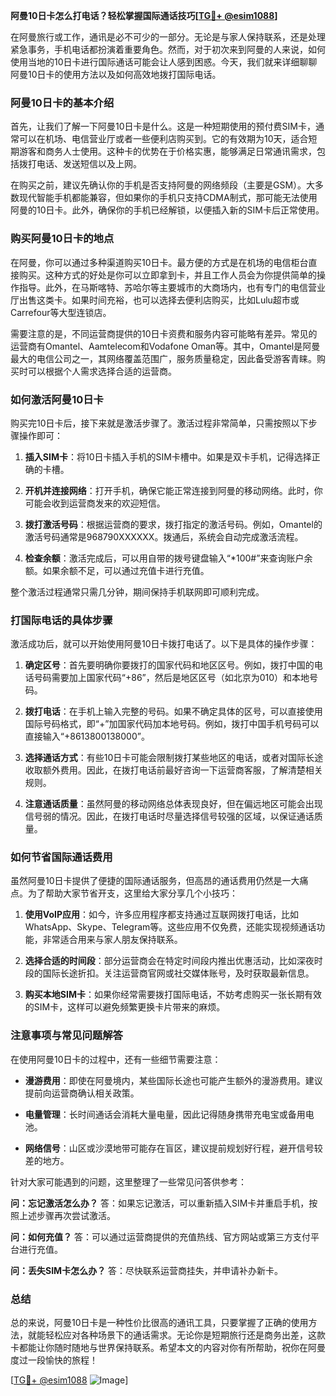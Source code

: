**阿曼10日卡怎么打电话？轻松掌握国际通话技巧[[TG💪+ @esim1088](https://t.me/s/esim1088)]**

在阿曼旅行或工作，通讯是必不可少的一部分。无论是与家人保持联系，还是处理紧急事务，手机电话都扮演着重要角色。然而，对于初次来到阿曼的人来说，如何使用当地的10日卡进行国际通话可能会让人感到困惑。今天，我们就来详细聊聊阿曼10日卡的使用方法以及如何高效地拨打国际电话。

### 阿曼10日卡的基本介绍

首先，让我们了解一下阿曼10日卡是什么。这是一种短期使用的预付费SIM卡，通常可以在机场、电信营业厅或者一些便利店购买到。它的有效期为10天，适合短期游客和商务人士使用。这种卡的优势在于价格实惠，能够满足日常通讯需求，包括拨打电话、发送短信以及上网。

在购买之前，建议先确认你的手机是否支持阿曼的网络频段（主要是GSM）。大多数现代智能手机都能兼容，但如果你的手机只支持CDMA制式，那可能无法使用阿曼的10日卡。此外，确保你的手机已经解锁，以便插入新的SIM卡后正常使用。

### 购买阿曼10日卡的地点

在阿曼，你可以通过多种渠道购买10日卡。最方便的方式是在机场的电信柜台直接购买。这种方式的好处是你可以立即拿到卡，并且工作人员会为你提供简单的操作指导。此外，在马斯喀特、苏哈尔等主要城市的大商场内，也有专门的电信营业厅出售这类卡。如果时间充裕，也可以选择去便利店购买，比如Lulu超市或Carrefour等大型连锁店。

需要注意的是，不同运营商提供的10日卡资费和服务内容可能略有差异。常见的运营商有Omantel、Aamtelecom和Vodafone Oman等。其中，Omantel是阿曼最大的电信公司之一，其网络覆盖范围广，服务质量稳定，因此备受游客青睐。购买时可以根据个人需求选择合适的运营商。

### 如何激活阿曼10日卡

购买完10日卡后，接下来就是激活步骤了。激活过程非常简单，只需按照以下步骤操作即可：

1. **插入SIM卡**：将10日卡插入手机的SIM卡槽中。如果是双卡手机，记得选择正确的卡槽。
   
2. **开机并连接网络**：打开手机，确保它能正常连接到阿曼的移动网络。此时，你可能会收到运营商发来的欢迎短信。

3. **拨打激活号码**：根据运营商的要求，拨打指定的激活号码。例如，Omantel的激活号码通常是968790XXXXXX。拨通后，系统会自动完成激活流程。

4. **检查余额**：激活完成后，可以用自带的拨号键盘输入“*100#”来查询账户余额。如果余额不足，可以通过充值卡进行充值。

整个激活过程通常只需几分钟，期间保持手机联网即可顺利完成。

### 打国际电话的具体步骤

激活成功后，就可以开始使用阿曼10日卡拨打电话了。以下是具体的操作步骤：

1. **确定区号**：首先要明确你要拨打的国家代码和地区区号。例如，拨打中国的电话号码需要加上国家代码“+86”，然后是地区区号（如北京为010）和本地号码。

2. **拨打电话**：在手机上输入完整的号码。如果不确定具体的区号，可以直接使用国际号码格式，即“+”加国家代码加本地号码。例如，拨打中国手机号码可以直接输入“+8613800138000”。

3. **选择通话方式**：有些10日卡可能会限制拨打某些地区的电话，或者对国际长途收取额外费用。因此，在拨打电话前最好咨询一下运营商客服，了解清楚相关规则。

4. **注意通话质量**：虽然阿曼的移动网络总体表现良好，但在偏远地区可能会出现信号弱的情况。因此，在拨打电话时尽量选择信号较强的区域，以保证通话质量。

### 如何节省国际通话费用

虽然阿曼10日卡提供了便捷的国际通话服务，但高昂的通话费用仍然是一大痛点。为了帮助大家节省开支，这里给大家分享几个小技巧：

1. **使用VoIP应用**：如今，许多应用程序都支持通过互联网拨打电话，比如WhatsApp、Skype、Telegram等。这些应用不仅免费，还能实现视频通话功能，非常适合用来与家人朋友保持联系。

2. **选择合适的时间段**：部分运营商会在特定时间段内推出优惠活动，比如深夜时段的国际长途折扣。关注运营商官网或社交媒体账号，及时获取最新信息。

3. **购买本地SIM卡**：如果你经常需要拨打国际电话，不妨考虑购买一张长期有效的SIM卡，这样可以避免频繁更换卡片带来的麻烦。

### 注意事项与常见问题解答

在使用阿曼10日卡的过程中，还有一些细节需要注意：

- **漫游费用**：即使在阿曼境内，某些国际长途也可能产生额外的漫游费用。建议提前向运营商确认相关政策。

- **电量管理**：长时间通话会消耗大量电量，因此记得随身携带充电宝或备用电池。

- **网络信号**：山区或沙漠地带可能存在盲区，建议提前规划好行程，避开信号较差的地方。

针对大家可能遇到的问题，这里整理了一些常见问答供参考：

**问：忘记激活怎么办？**
答：如果忘记激活，可以重新插入SIM卡并重启手机，按照上述步骤再次尝试激活。

**问：如何充值？**
答：可以通过运营商提供的充值热线、官方网站或第三方支付平台进行充值。

**问：丢失SIM卡怎么办？**
答：尽快联系运营商挂失，并申请补办新卡。

### 总结

总的来说，阿曼10日卡是一种性价比很高的通讯工具，只要掌握了正确的使用方法，就能轻松应对各种场景下的通话需求。无论你是短期旅行还是商务出差，这款卡都能让你随时随地与世界保持联系。希望本文的内容对你有所帮助，祝你在阿曼度过一段愉快的旅程！

[[TG💪+ @esim1088](https://t.me/s/esim1088) ![Image](https://i.postimg.cc/4NQfJmqS/Snipaste-2025-05-13-00-14-12.png)]